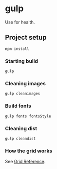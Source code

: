 # gulp
Use for health.

## Project setup
```
npm install
```
### Starting build
```
gulp
```
### Cleaning images
```
gulp cleanimages
```
### Build fonts
```
gulp fonts fontsStyle
```
### Cleaning dist
```
gulp cleandist
```
### How the grid works
See [Grid Reference](https://getbootstrap.com/docs/5.0/layout/grid/).